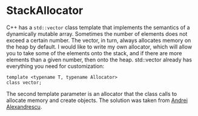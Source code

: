 # StackAllocator
C++ has a `std::vector` class template that implements the semantics of a dynamically mutable array. Sometimes the number of elements does not exceed a certain number. The vector, in turn, always allocates memory on the heap by default. I would like to write my own allocator,
which will allow you to take some of the elements onto the stack, and if there are more elements than a given number, then onto the heap. std::vector already has everything you need for customization:
    
    template <typename T, typename Allocator>
    class vector;
    
The second template parameter is an allocator that the class calls to allocate memory and create objects. The solution was taken from [Andrei Alexandrescu](https://www.youtube.com/watch?v=LIb3L4vKZ7U).

